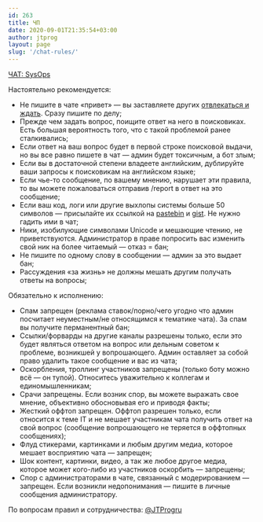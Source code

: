 ```yaml
---
id: 263
title: ЧП
date: 2020-09-01T21:35:54+03:00
author: jtprog
layout: page
slug: '/chat-rules/'
---
```

[ЧАТ: SysOps](https://t.me/sysopschat)

Настоятельно рекомендуется:

  * Не пишите в чате &#171;привет&#187; &#8212; вы заставляете других [отвлекаться и ждать](https://neprivet.ru). Сразу пишите по делу;
  * Прежде чем задать вопрос, поищите ответ на него в поисковиках. Есть большая вероятность того, что с такой проблемой ранее сталкивались;
  * Если ответ на ваш вопрос будет в первой строке поисковой выдачи, но вы все равно пишете в чат &#8212; админ будет токсичным, а бот злым;
  * Если вы в достаточной степени владеете английским, дублируйте ваши запросы к поисковикам на английском языке;
  * Если чье-то сообщение, по вашему мнению, нарушает эти правила, то вы можете пожаловаться отправив /report в ответ на это сообщение;
  * Если ваш код, логи или другие выхлопы системы больше 50 символов &#8212; присылайте их ссылкой на [pastebin](http://pastebin.com) и [gist](https://gist.github.com). Не нужно гадить ими в чат;
  * Ники, изобилующие символами Unicode и мешающие чтению, не приветствуются. Администратор в праве попросить вас изменить свой ник на более читаемый &#8212; отказ = бан;
  * Не пишите по одному слову в сообщении &#8212; админ за это выдает бан;
  * Рассуждения &#171;за жизнь&#187; не должны мешать другим получать ответы на вопросы;

Обязательно к исполнению:

  * Спам запрещен (реклама ставок/порно/чего угодно что админ посчитает неуместным/не относящимся к тематике чата). За спам вы получите перманентный бан;
  * Ссылки/форварды на другие каналы разрешены только, если это будет являться ответом на вопрос или дельным советом к проблеме, возникшей у вопрошающего. Админ оставляет за собой право удалить такое сообщение и вас из чата;
  * Оскорбления, троллинг участников запрещены (только боту можно всё &#8212; он тупой). Относитесь уважительно к коллегам и единомышленникам;
  * Срачи запрещены. Если возник спор, вы можете выражать свое мнение, объективно обосновывая его и приводя факты;
  * Жесткий оффтоп запрещен. Оффтоп разрешен только, если относится к теме IT и не мешает участникам чата получить ответ на свой вопрос (сообщение вопрошающего не теряется в оффтопных сообщениях);
  * Флуд стикерами, картинками и любым другим медиа, которое мешает восприятию чата &#8212; запрещен;
  * Шок контент, картинки, видео, а так же любое другое медиа, которое может кого-либо из участников оскорбить &#8212; запрещены;
  * Спор с администраторами в чате, связанный с модерированием &#8212; запрещен. Если возникли недопонимания &#8212; пишите в личные сообщения администратору.

По вопросам правил и сотрудничества: [@JTProgru](https://t.me/JTProgru)
